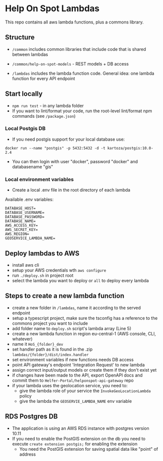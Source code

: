 # Help On Spot Lambdas

This repo contains all aws lambda functions, plus a commons library.

## Structure

* `/common` includes common libraries that include code that is shared between lambdas
* ``/common/help-on-spot-models`` - REST models + DB access


* `/lambdas` includes the lambda function code. General idea: one lambda function for every API endpoint


## Start locally

* `npm run test` - in any lambda folder
* If you want to lint/format your code, run the root-level lint/format npm commands (see `/package.json`)

### Local Postgis DB
* If you need postgis support for your local database use:

```docker run --name "postgis" -p 5432:5432 -d -t kartoza/postgis:10.0-2.4```

* You can then login with user "docker", password "docker" and databasename "gis"


### Local environment variables
* Create a local .env file in the root directory of each lambda  

Available .env variables:
```
DATABASE_HOST=
DATABASE_USERNAME=
DATABASE_PASSWORD=
DATABASE_NAME=
AWS_ACCESS_KEY=
AWS_SECRET_KEY=
AWS_REGION=
GEOSERVICE_LAMBDA_NAME=
```

## Deploy lambdas to AWS
* install aws cli
* setup your AWS credentials wth `aws configure`
* run ``./deploy.sh`` in project root
* select the lambda you want to deploy or `all` to deploy every lambda

## Steps to create a new lambda function
* create a new folder in ``/lambdas``, name it according to the served endpoint
* setup a typescript project, make sure the tsconfig has a reference to the commons project you want to include
* add folder name to `deploy.sh` script's lambda array (Line 5)
* create a new lambda function in region eu-central-1 (AWS console, CLI, whatever) 
* name it `HoS_{folder}_dev`
* set handler path as it is found in the .zip `lambdas/{folder}/dist/index.handler`
* set environment variables if new functions needs DB access
* point API gateway's endpoint 'Integration Request' to new lambda
* assign correct input/output models or create them if they don't exist yet
* if changes have been made to the API, export OpenAPI docs and commit them to `Helfer-Portal/helponspot-api-gateway` repo
* if your lambda uses the geolocation service, you need to:
  * give the lambda role of your service the `InvokeGeoLocationLambda` policy
  * give the lambda the `GEOSERVIE_LAMBDA_NAME` env variable

## RDS Postgres DB
* The application is using an AWS RDS instance with postgres version 10.11
* If you need to enable the PostGIS extension on the db you need to execute `create extension postgis;` for enabling the extension
  * You need the PostGIS extension for saving spatial data like "point" of address 
